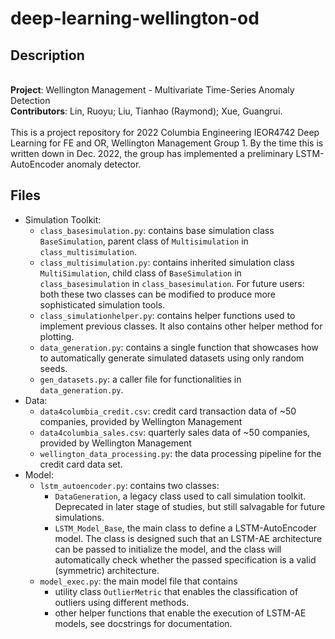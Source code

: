 # deep-learning-wellington-od

## Description
\
  **Project**: Wellington Management - Multivariate Time-Series Anomaly Detection\
  **Contributors**: Lin, Ruoyu; Liu, Tianhao (Raymond); Xue, Guangrui. \
  \
  This is a project repository for 2022 Columbia Engineering IEOR4742 Deep Learning for FE and OR, Wellington Management Group 1. By the time this is written down in Dec. 2022, the group has implemented a preliminary LSTM-AutoEncoder anomaly detector. 


## Files 
- Simulation Toolkit:
  - `class_basesimulation.py`: contains base simulation class `BaseSimulation`, parent class of `Multisimulation` in `class_multisimulation`.
  - `class_multisimulation.py`: contains inherited simulation class `MultiSimulation`, child class of `BaseSimulation` in `class_basesimulation` in `class_basesimulation`. For future users: both these two classes can be modified to produce more sophisticated simulation tools.
  - `class_simulationhelper.py`: contains helper functions used to implement previous classes. It also contains other helper method for plotting.
  - `data_generation.py`: contains a single function that showcases how to automatically generate simulated datasets using only random seeds. 
  - `gen_datasets.py`: a caller file for functionalities in `data_generation.py`.
- Data:
  - `data4columbia_credit.csv`: credit card transaction data of ~50 companies, provided by Wellington Management 
  - `data4columbia_sales.csv`: quarterly sales data of ~50 companies, provided by Wellington Management
  - `wellington_data_processing.py`: the data processing pipeline for the credit card data set.
- Model:
  - `lstm_autoencoder.py`: contains two classes:
    - `DataGeneration`, a legacy class used to call simulation toolkit. Deprecated in later stage of studies, but still salvagable for future simulations.
    - `LSTM_Model_Base`, the main class to define a LSTM-AutoEncoder model. The class is designed such that an LSTM-AE architecture can be passed to initialize the model, and the class will automatically check whether the passed specification is a valid (symmetric) architecture.
  - `model_exec.py`: the main model file that contains
    - utility class `OutlierMetric` that enables the classification of outliers using different methods.
    - other helper functions that enable the execution of LSTM-AE models, see docstrings for documentation.



<!-- **Datasets:**

  gdb_by_country: comprehensive dataset for GDP by countries from 1960 - 2021 
  
  Inflation-data: inflation data by categories
  
  PCE: Personal consumer expenditure data
  
  Sale_hist: LVMH retail sales by different categories (wines ...)
  
  ...  -->
